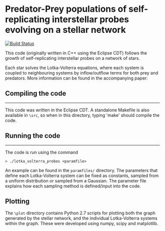 Predator-Prey populations of self-replicating interstellar probes evolving on a stellar network
===============================================================================================


[![Build Status](https://travis-ci.com/dh4gan/lotka-volterra-probes.svg?token=67xANdhe8BGXTQPWepfQ&branch=master)](https://travis-ci.com/dh4gan/lotka-volterra-probes)

This code (originally written in C++ using the Eclipse CDT) follows the growth of self-replicating interstellar probes on a network of stars.

Each star solves the Lotka-Volterra equations, where each system is coupled to neighbouring systems by inflow/outflow terms for both prey and predators.  More information can be found in the accompanying paper:

<link to follow>

## Compiling the code ##
------------------------

This code was written in the Eclipse CDT. A standalone Makefile is also available in `\src`, so when in this directory, typing 'make' should compile the code.

## Running the code
--------------------

The code is run using the command

`> ./lotka_volterra_probes <paramfile>`

An example can be found in the `paramfiles/` directory.  The parameters that define each Lotka-Volterra system can be fixed as constants, sampled from a uniform distribution or sampled from a Gaussian.  The parameter file explains how each sampling method is defined/input into the code.

Plotting
--------

The `\plot` directory contains Python 2.7 scripts for plotting both the graph generated by the stellar network, and the individual Lotka-Volterra systems within the graph.  These were developed using numpy, scipy and matplotlib.


